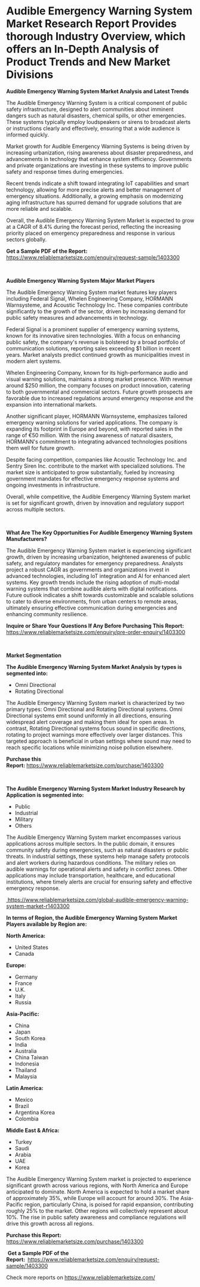<p><h1>Audible Emergency Warning System Market Research Report Provides thorough Industry Overview, which offers an In-Depth Analysis of Product Trends and New Market Divisions</h1></p><p><strong>Audible Emergency Warning System Market Analysis and Latest Trends</strong></p>
<p><p>The Audible Emergency Warning System is a critical component of public safety infrastructure, designed to alert communities about imminent dangers such as natural disasters, chemical spills, or other emergencies. These systems typically employ loudspeakers or sirens to broadcast alerts or instructions clearly and effectively, ensuring that a wide audience is informed quickly.</p><p>Market growth for Audible Emergency Warning Systems is being driven by increasing urbanization, rising awareness about disaster preparedness, and advancements in technology that enhance system efficiency. Governments and private organizations are investing in these systems to improve public safety and response times during emergencies. </p><p>Recent trends indicate a shift toward integrating IoT capabilities and smart technology, allowing for more precise alerts and better management of emergency situations. Additionally, a growing emphasis on modernizing aging infrastructure has spurred demand for upgrade solutions that are more reliable and scalable. </p><p>Overall, the Audible Emergency Warning System Market is expected to grow at a CAGR of 8.4% during the forecast period, reflecting the increasing priority placed on emergency preparedness and response in various sectors globally.</p></p>
<p><strong>Get a Sample PDF of the Report:&nbsp;</strong> <a href="https://www.reliablemarketsize.com/enquiry/request-sample/1403300?utm_campaign=2444&utm_medium=2&utm_source=Github&utm_content=ia&utm_term=28032025&utm_id=audible-emergency-warning-system">https://www.reliablemarketsize.com/enquiry/request-sample/1403300</a></p>
<p>&nbsp;</p>
<p><strong>Audible Emergency Warning System Major Market Players</strong></p>
<p><p>The Audible Emergency Warning System market features key players including Federal Signal, Whelen Engineering Company, HORMANN Warnsysteme, and Acoustic Technology Inc. These companies contribute significantly to the growth of the sector, driven by increasing demand for public safety measures and advancements in technology.</p><p>Federal Signal is a prominent supplier of emergency warning systems, known for its innovative siren technologies. With a focus on enhancing public safety, the company's revenue is bolstered by a broad portfolio of communication solutions, reporting sales exceeding $1 billion in recent years. Market analysts predict continued growth as municipalities invest in modern alert systems.</p><p>Whelen Engineering Company, known for its high-performance audio and visual warning solutions, maintains a strong market presence. With revenue around $250 million, the company focuses on product innovation, catering to both governmental and commercial sectors. Future growth prospects are favorable due to increased regulations around emergency response and the expansion into international markets.</p><p>Another significant player, HORMANN Warnsysteme, emphasizes tailored emergency warning solutions for varied applications. The company is expanding its footprint in Europe and beyond, with reported sales in the range of €50 million. With the rising awareness of natural disasters, HORMANN's commitment to integrating advanced technologies positions them well for future growth.</p><p>Despite facing competition, companies like Acoustic Technology Inc. and Sentry Siren Inc. contribute to the market with specialized solutions. The market size is anticipated to grow substantially, fueled by increasing government mandates for effective emergency response systems and ongoing investments in infrastructure.</p><p>Overall, while competitive, the Audible Emergency Warning System market is set for significant growth, driven by innovation and regulatory support across multiple sectors.</p></p>
<p>&nbsp;</p>
<p><strong>What Are The Key Opportunities For Audible Emergency Warning System Manufacturers?</strong></p>
<p><p>The Audible Emergency Warning System market is experiencing significant growth, driven by increasing urbanization, heightened awareness of public safety, and regulatory mandates for emergency preparedness. Analysts project a robust CAGR as governments and organizations invest in advanced technologies, including IoT integration and AI for enhanced alert systems. Key growth trends include the rising adoption of multi-modal warning systems that combine audible alerts with digital notifications. Future outlook indicates a shift towards customizable and scalable solutions to cater to diverse environments, from urban centers to remote areas, ultimately ensuring effective communication during emergencies and enhancing community resilience.</p></p>
<p><strong>Inquire or Share Your Questions If Any Before Purchasing This Report:</strong> <a href="https://www.reliablemarketsize.com/enquiry/pre-order-enquiry/1403300?utm_campaign=2444&utm_medium=2&utm_source=Github&utm_content=ia&utm_term=28032025&utm_id=audible-emergency-warning-system">https://www.reliablemarketsize.com/enquiry/pre-order-enquiry/1403300</a></p>
<p>&nbsp;</p>
<p><strong>Market Segmentation</strong></p>
<p><strong>The Audible Emergency Warning System Market Analysis by types is segmented into:</strong></p>
<p><ul><li>Omni Directional</li><li>Rotating Directional</li></ul></p>
<p><p>The Audible Emergency Warning System market is characterized by two primary types: Omni Directional and Rotating Directional systems. Omni Directional systems emit sound uniformly in all directions, ensuring widespread alert coverage and making them ideal for open areas. In contrast, Rotating Directional systems focus sound in specific directions, rotating to project warnings more effectively over larger distances. This targeted approach is beneficial in urban settings where sound may need to reach specific locations while minimizing noise pollution elsewhere.</p></p>
<p><strong>Purchase this Report:&nbsp;</strong><a href="https://www.reliablemarketsize.com/purchase/1403300?utm_campaign=2444&utm_medium=2&utm_source=Github&utm_content=ia&utm_term=28032025&utm_id=audible-emergency-warning-system">https://www.reliablemarketsize.com/purchase/1403300</a></p>
<p>&nbsp;</p>
<p><strong>The Audible Emergency Warning System Market Industry Research by Application is segmented into:</strong></p>
<p><ul><li>Public</li><li>Industrial</li><li>Military</li><li>Others</li></ul></p>
<p><p>The Audible Emergency Warning System market encompasses various applications across multiple sectors. In the public domain, it ensures community safety during emergencies, such as natural disasters or public threats. In industrial settings, these systems help manage safety protocols and alert workers during hazardous conditions. The military relies on audible warnings for operational alerts and safety in conflict zones. Other applications may include transportation, healthcare, and educational institutions, where timely alerts are crucial for ensuring safety and effective emergency response.</p></p>
<p><a href="https://www.reliablemarketsize.com/global-audible-emergency-warning-system-market-r1403300?utm_campaign=2444&utm_medium=2&utm_source=Github&utm_content=ia&utm_term=28032025&utm_id=audible-emergency-warning-system">&nbsp;https://www.reliablemarketsize.com/global-audible-emergency-warning-system-market-r1403300</a></p>
<p><strong>In terms of Region, the Audible Emergency Warning System Market Players available by Region are:</strong></p>
<p>
    <p> <strong> North America: </strong>
        <ul>
            <li>United States</li>
            <li>Canada</li>
        </ul>
        </p> 
    <p> <strong> Europe: </strong>
        <ul>
            <li>Germany</li>
            <li>France</li>
            <li>U.K.</li>
            <li>Italy</li>
            <li>Russia</li>
        </ul>
        </p> 
    <p> <strong> Asia-Pacific: </strong>
        <ul>
            <li>China</li>
            <li>Japan</li>
            <li>South Korea</li>
            <li>India</li>
            <li>Australia</li>
            <li>China Taiwan</li>
            <li>Indonesia</li>
            <li>Thailand</li>
            <li>Malaysia</li>
        </ul>
        </p> 
    <p> <strong> Latin America: </strong>
        <ul>
            <li>Mexico</li>
            <li>Brazil</li>
            <li>Argentina Korea</li>
            <li>Colombia</li>
        </ul>
        </p> 
    <p> <strong> Middle East & Africa: </strong>
        <ul>
            <li>Turkey</li>
            <li>Saudi</li>
            <li>Arabia</li>
            <li>UAE</li>
            <li>Korea</li>
        </ul>
    </p>
    </p>
<p><p>The Audible Emergency Warning System market is projected to experience significant growth across various regions, with North America and Europe anticipated to dominate. North America is expected to hold a market share of approximately 35%, while Europe will account for around 30%. The Asia-Pacific region, particularly China, is poised for rapid expansion, contributing roughly 25% to the market. Other regions will collectively represent about 10%. The rise in public safety awareness and compliance regulations will drive this growth across all regions.</p></p>
<p><strong>Purchase this Report: </strong><a href="https://www.reliablemarketsize.com/purchase/1403300?utm_campaign=2444&utm_medium=2&utm_source=Github&utm_content=ia&utm_term=28032025&utm_id=audible-emergency-warning-system">https://www.reliablemarketsize.com/purchase/1403300</a></p>
<p>&nbsp;<strong>Get a Sample PDF of the Report:&nbsp;&nbsp;</strong><a href="https://www.reliablemarketsize.com/enquiry/request-sample/1403300?utm_campaign=2444&utm_medium=2&utm_source=Github&utm_content=ia&utm_term=28032025&utm_id=audible-emergency-warning-system">https://www.reliablemarketsize.com/enquiry/request-sample/1403300</a></p>
<p><strong></strong></p>
<p>Check more reports on <a href="https://www.reliablemarketsize.com/?utm_campaign=2444&utm_medium=2&utm_source=Github&utm_content=ia&utm_term=28032025&utm_id=audible-emergency-warning-system">https://www.reliablemarketsize.com/</a></p>